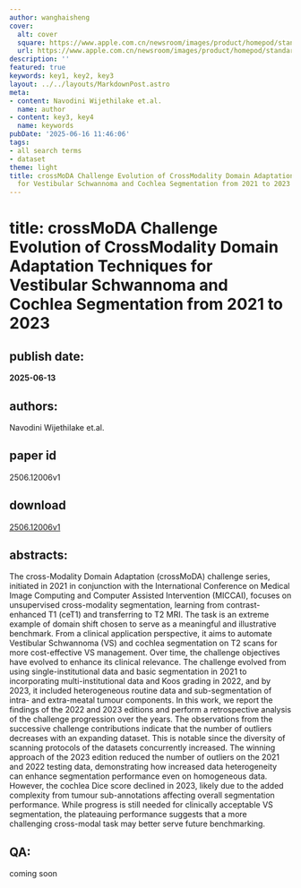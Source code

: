 ```yaml
---
author: wanghaisheng
cover:
  alt: cover
  square: https://www.apple.com.cn/newsroom/images/product/homepod/standard/Apple-HomePod-hero-230118_big.jpg.large_2x.jpg
  url: https://www.apple.com.cn/newsroom/images/product/homepod/standard/Apple-HomePod-hero-230118_big.jpg.large_2x.jpg
description: ''
featured: true
keywords: key1, key2, key3
layout: ../../layouts/MarkdownPost.astro
meta:
- content: Navodini Wijethilake et.al.
  name: author
- content: key3, key4
  name: keywords
pubDate: '2025-06-16 11:46:06'
tags:
- all search terms
- dataset
theme: light
title: crossMoDA Challenge Evolution of CrossModality Domain Adaptation Techniques
  for Vestibular Schwannoma and Cochlea Segmentation from 2021 to 2023
---
```


# title: crossMoDA Challenge Evolution of CrossModality Domain Adaptation Techniques for Vestibular Schwannoma and Cochlea Segmentation from 2021 to 2023 
## publish date: 
**2025-06-13** 
## authors: 
  Navodini Wijethilake et.al. 
## paper id
2506.12006v1
## download
[2506.12006v1](http://arxiv.org/abs/2506.12006v1)
## abstracts:
The cross-Modality Domain Adaptation (crossMoDA) challenge series, initiated in 2021 in conjunction with the International Conference on Medical Image Computing and Computer Assisted Intervention (MICCAI), focuses on unsupervised cross-modality segmentation, learning from contrast-enhanced T1 (ceT1) and transferring to T2 MRI. The task is an extreme example of domain shift chosen to serve as a meaningful and illustrative benchmark. From a clinical application perspective, it aims to automate Vestibular Schwannoma (VS) and cochlea segmentation on T2 scans for more cost-effective VS management. Over time, the challenge objectives have evolved to enhance its clinical relevance. The challenge evolved from using single-institutional data and basic segmentation in 2021 to incorporating multi-institutional data and Koos grading in 2022, and by 2023, it included heterogeneous routine data and sub-segmentation of intra- and extra-meatal tumour components. In this work, we report the findings of the 2022 and 2023 editions and perform a retrospective analysis of the challenge progression over the years. The observations from the successive challenge contributions indicate that the number of outliers decreases with an expanding dataset. This is notable since the diversity of scanning protocols of the datasets concurrently increased. The winning approach of the 2023 edition reduced the number of outliers on the 2021 and 2022 testing data, demonstrating how increased data heterogeneity can enhance segmentation performance even on homogeneous data. However, the cochlea Dice score declined in 2023, likely due to the added complexity from tumour sub-annotations affecting overall segmentation performance. While progress is still needed for clinically acceptable VS segmentation, the plateauing performance suggests that a more challenging cross-modal task may better serve future benchmarking.
## QA:
coming soon
